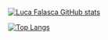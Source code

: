 
[![Luca Falasca GitHub stats](https://github-readme-stats.vercel.app/api?username=LucaFalasca&theme=highcontrast)](https://github.com/anuraghazra/github-readme-stats)

[![Top Langs](https://github-readme-stats.vercel.app/api/top-langs/?username=LucaFalasca&layout=compact&theme=highcontrast&exclude_repo=Netbooks)](https://github.com/anuraghazra/github-readme-stats)
